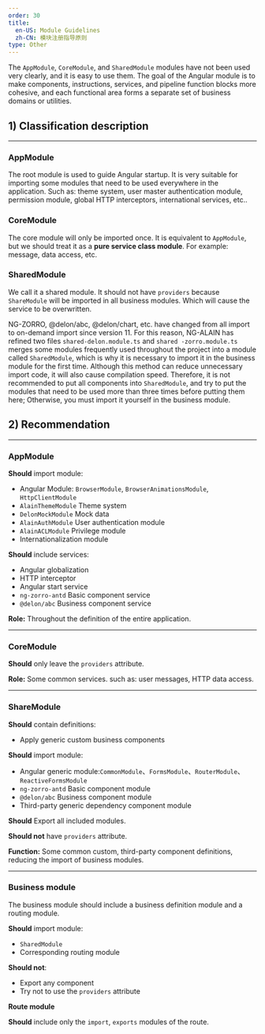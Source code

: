 ```yaml
---
order: 30
title:
  en-US: Module Guidelines
  zh-CN: 模块注册指导原则
type: Other
---
```


The `AppModule`, `CoreModule`, and `SharedModule` modules have not been used very clearly, and it is easy to use them. The goal of the Angular module is to make components, instructions, services, and pipeline function blocks more cohesive, and each functional area forms a separate set of business domains or utilities.

## 1) Classification description

------------

### AppModule

The root module is used to guide Angular startup. It is very suitable for importing some modules that need to be used everywhere in the application. Such as: theme system, user master authentication module, permission module, global HTTP interceptors, international services, etc..

### CoreModule

The core module will only be imported once. It is equivalent to `AppModule`, but we should treat it as a **pure service class module**. For example: message, data access, etc.

### SharedModule

We call it a shared module. It should not have `providers` because `ShareModule` will be imported in all business modules. Which will cause the service to be overwritten.

NG-ZORRO, @delon/abc, @delon/chart, etc. have changed from all import to on-demand import since version 11. For this reason, NG-ALAIN has refined two files `shared-delon.module.ts` and `shared -zorro.module.ts` merges some modules frequently used throughout the project into a module called `SharedModule`, which is why it is necessary to import it in the business module for the first time. Although this method can reduce unnecessary import code, it will also cause compilation speed. Therefore, it is not recommended to put all components into `SharedModule`, and try to put the modules that need to be used more than three times before putting them here; Otherwise, you must import it yourself in the business module.

## 2) Recommendation

------------

### AppModule

**Should** import module:

+ Angular Module: `BrowserModule`, `BrowserAnimationsModule`, `HttpClientModule`
+ `AlainThemeModule` Theme system
+ `DelonMockModule` Mock data
+ `AlainAuthModule` User authentication module
+ `AlainACLModule` Privilege module
+ Internationalization module

**Should** include services:

+ Angular globalization
+ HTTP interceptor
+ Angular start service
+ `ng-zorro-antd` Basic component service
+ `@delon/abc` Business component service

**Role:** Throughout the definition of the entire application.

------------

### CoreModule

**Should** only leave the `providers` attribute.

**Role:** Some common services. such as: user messages, HTTP data access.

------------

### ShareModule

**Should** contain definitions:

+ Apply generic custom business components

**Should** import module:

+ Angular generic module:`CommonModule`、`FormsModule`、`RouterModule`、`ReactiveFormsModule`
+ `ng-zorro-antd` Basic component module
+ `@delon/abc` Business component module
+ Third-party generic dependency component module

**Should** Export all included modules.

**Should not** have `providers` attribute.

**Function:** Some common custom, third-party component definitions, reducing the import of business modules.

------------

### Business module

The business module should include a business definition module and a routing module.

**Should** import module:

+ `SharedModule`
+ Corresponding routing module

**Should not**:

+ Export any component
+ Try not to use the `providers` attribute

**Route module**

**Should** include only the `import`, `exports` modules of the route.
